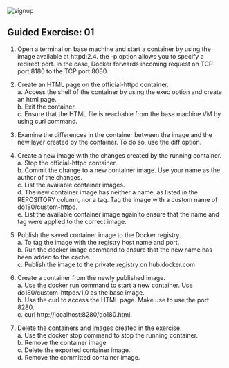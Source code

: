 ![signup](https://github.com/gitops97123/DockerOps/blob/main/icons/logo.png?raw=true)

## Guided Exercise: 01

1.	Open a terminal on base machine and start a container by using the image available at httpd:2.4. the -p option allows you to specify a redirect port. In the case, Docker forwards incoming request on TCP port 8180 to the TCP port 8080. 

2.	Create an HTML page on the official-httpd container.<br>
    a.	Access the shell of the container by using the exec option and create an html page. <br>
    b.	Exit the container.<br>
    c.	Ensure that the HTML file is reachable from the base machine VM by using curl command.<br>

3.	Examine the differences in the container between the image and the new layer created by the container. To do so, use the diff option.

4.	Create a new image with the changes created by the running container.<br>
    a.	Stop the official-httpd container.<br>
    b.	Commit the change to a new container image. Use your name as the author of the changes.<br>
    c.	List the available container images.<br>
    d.	The new container image has neither a name, as listed in the REPOSITORY column, nor a tag. Tag the image with a custom name of do180/custom-httpd.<br>
    e.	List the available container image again to ensure that the name and tag were applied to the correct image.<br>

5.	Publish the saved container image to the Docker registry.<br>
    a. To tag the image with the registry host name and port.<br>
    b. Run the docker image command to ensure that the new name has been added to the cache.<br>
    c. Publish the image to the private registry on hub.docker.com<br>

6.	Create a container from the newly published image. <br>
    a. Use the docker run command to start a new container. Use do180/custom-httpd:v1.0 as the base image.<br>
    b. Use the curl to access the HTML page. Make use to use the port 8280.<br>
    c. curl http://localhost:8280/do180.html.<br>

7.	Delete the containers and images created in the exercise.<br>
    a.	Use the docker stop command to stop the running container.<br>
    b.	Remove the container image<br>
    c.	Delete the exported container image.<br>
    d.	Remove the committed container image.<br>


